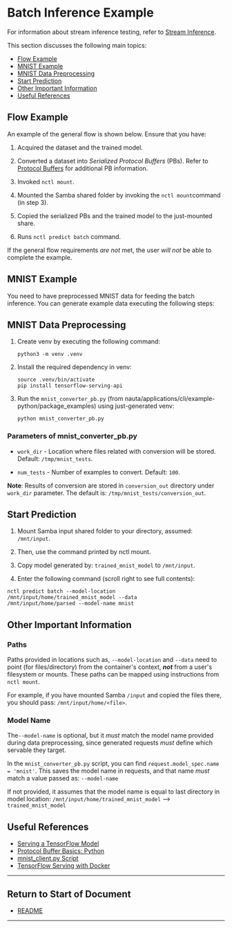 # Batch Inference Example

For information about stream inference testing, refer to [Stream Inference](streaming_inference.md).

This section discusses the following main topics: 

 - [Flow Example](#flow-example)
 - [MNIST Example](#mnist-example)  
 - [MNIST Data Preprocessing](#mnist-data-preprocessing)
 - [Start Prediction](#start-prediction)
 - [Other Important Information](#other-important-information)
 - [Useful References](#useful-references)

## Flow Example

An example of the general flow is shown below. Ensure that you have:

1. Acquired the dataset and the trained model.

1. Converted a dataset into _Serialized Protocol Buffers_ (PBs). Refer to [Protocol Buffers](https://developers.google.com/protocol-buffers) for additional PB information.

1. Invoked `nctl mount`.

1. Mounted the Samba shared folder by invoking the `nctl mount`command (in step 3).

1. Copied the serialized PBs and the trained model to the just-mounted share.

1. Runs `nctl predict batch` command.

If the general flow requirements _are not_ met, the user _will not_ be able to complete the example. 

## MNIST Example

You need to have preprocessed MNIST data for feeding the batch inference. You can generate example data executing the following steps:

## MNIST Data Preprocessing

1. Create venv by executing the following command:

   ```
   python3 -m venv .venv
   ```

1. Install the required dependency in venv:

   ```
   source .venv/bin/activate
   pip install tensorflow-serving-api
   ```

1. Run the `mnist_converter_pb.py` (from nauta/applications/cli/example-python/package_examples) using just-generated venv:

   ```
   python mnist_converter_pb.py
   ```

### Parameters of mnist_converter_pb.py

* `work_dir` - Location where files related with conversion will be stored. Default: `/tmp/mnist_tests`.

* `num_tests` - Number of examples to convert.  Default: `100`.

**Note**: Results of conversion are stored in `conversion_out` directory under `work_dir` parameter. The default is: `/tmp/mnist_tests/conversion_out`.


## Start Prediction

1. Mount Samba input shared folder to your directory, assumed: `/mnt/input`.

1. Then, use the command printed by nctl mount.

1. Copy model generated by: `trained_mnist_model` to `/mnt/input`.

1. Enter the following command  (scroll right to see full contents):

  ```
nctl predict batch --model-location /mnt/input/home/trained_mnist_model --data
/mnt/input/home/parsed --model-name mnist
  ```

## Other Important Information

### Paths 

Paths provided in locations such as, `--model-location` and `--data` need to point (for files/directory) from the container's context, _**not**_ from a user's filesystem or mounts. These paths can be mapped using instructions from `nctl mount`. 

For example, if you have mounted Samba `/input` and copied the files there, you should pass: `/mnt/input/home/<file>`.

### Model Name

The`--model-name` is optional, but it _must_ match the model name provided during data preprocessing, since generated requests _must_ define which servable they target. 

In the `mnist_converter_pb.py` script, you can find 
`request.model_spec.name = 'mnist'`. This saves the model name in requests, and that name _must_ match a value passed as: 
`--model-name`

If not provided, it assumes that the model name is equal to last directory in model location:
`/mnt/input/home/trained_mnist_model` --> `trained_mnist_model`

## Useful References

* [Serving a TensorFlow Model](https://www.tensorflow.org/serving/serving_basic)
* [Protocol Buffer Basics: Python](https://developers.google.com/protocol-buffers/docs/pythontutorial)
* [mnist_client.py Script](https://github.com/tensorflow/serving/blob/master/tensorflow_serving/example/mnist_client.py)
* [TensorFlow Serving with Docker](https://www.tensorflow.org/serving/docker)

----------------------
## Return to Start of Document

* [README](../README.md)

----------------------



